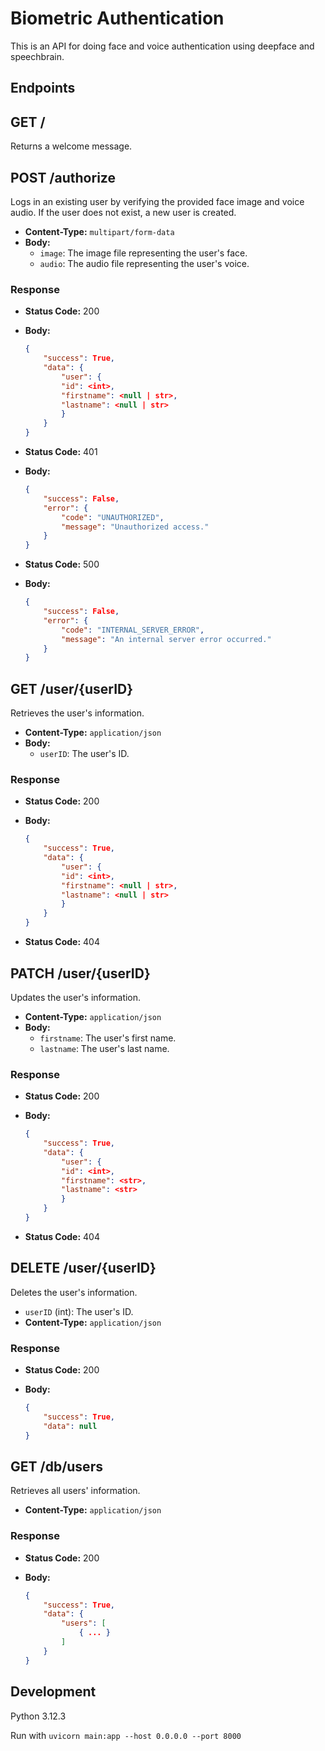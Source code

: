 # Biometric Authentication

This is an API for doing face and voice authentication using deepface and speechbrain.

## Endpoints

## GET /

Returns a welcome message.

## POST /authorize

Logs in an existing user by verifying the provided face image and voice audio. If the user does not exist, a new user is created.

- **Content-Type:** `multipart/form-data`
- **Body:**
  - `image`: The image file representing the user's face.
  - `audio`: The audio file representing the user's voice.

### Response

- **Status Code:** 200
- **Body:**
  
    ```json
    {
        "success": True,
        "data": {
            "user": {
            "id": <int>,
            "firstname": <null | str>,
            "lastname": <null | str>
            }
        }
    }
    ```

- **Status Code:** 401
- **Body:**
  
    ```json
    {
        "success": False,
        "error": {
            "code": "UNAUTHORIZED",
            "message": "Unauthorized access."
        }
    }
    ```

- **Status Code:** 500
- **Body:**
  
    ```json
    {
        "success": False,
        "error": {
            "code": "INTERNAL_SERVER_ERROR",
            "message": "An internal server error occurred."
        }
    }
    ```

## GET /user/{userID}

Retrieves the user's information.

- **Content-Type:** `application/json`
- **Body:**
  - `userID`: The user's ID.

### Response

- **Status Code:** 200
- **Body:**
  
    ```json
    {
        "success": True,
        "data": {
            "user": {
            "id": <int>,
            "firstname": <null | str>,
            "lastname": <null | str>
            }
        }
    }
    ```

- **Status Code:** 404

## PATCH /user/{userID}

Updates the user's information.

- **Content-Type:** `application/json`
- **Body:**
  - `firstname`: The user's first name.
  - `lastname`: The user's last name.

### Response

- **Status Code:** 200
- **Body:**
  
    ```json
    {
        "success": True,
        "data": {
            "user": {
            "id": <int>,
            "firstname": <str>,
            "lastname": <str>
            }
        }
    }
    ```

- **Status Code:** 404

## DELETE /user/{userID}

Deletes the user's information.

- `userID` (int): The user's ID.
- **Content-Type:** `application/json`

### Response

- **Status Code:** 200
- **Body:**
  
    ```json
    {
        "success": True,
        "data": null
    }
    ```

## GET /db/users

Retrieves all users' information.

- **Content-Type:** `application/json`

### Response

- **Status Code:** 200
- **Body:**
  
    ```json
    {
        "success": True,
        "data": {
            "users": [
                { ... }
            ]
        }
    }
    ```

## Development

Python 3.12.3

Run with `uvicorn main:app --host 0.0.0.0 --port 8000`

